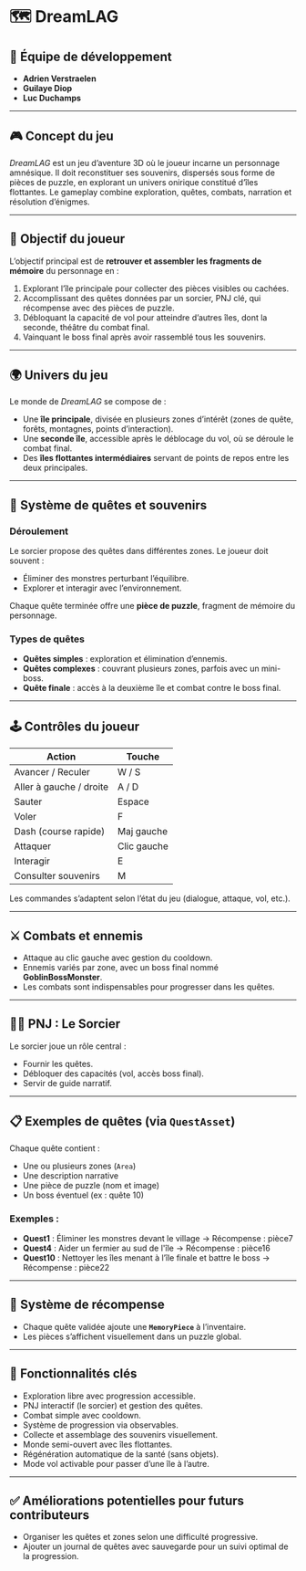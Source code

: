 # 🗺️ **DreamLAG**

## 👥 Équipe de développement

* **Adrien Verstraelen**
* **Guilaye Diop**
* **Luc Duchamps**

---

## 🎮 Concept du jeu

*DreamLAG* est un jeu d’aventure 3D où le joueur incarne un personnage amnésique. Il doit reconstituer ses souvenirs, dispersés sous forme de pièces de puzzle, en explorant un univers onirique constitué d’îles flottantes. Le gameplay combine exploration, quêtes, combats, narration et résolution d’énigmes.

---

## 🧭 Objectif du joueur

L’objectif principal est de **retrouver et assembler les fragments de mémoire** du personnage en :

1. Explorant l’île principale pour collecter des pièces visibles ou cachées.
2. Accomplissant des quêtes données par un sorcier, PNJ clé, qui récompense avec des pièces de puzzle.
3. Débloquant la capacité de vol pour atteindre d’autres îles, dont la seconde, théâtre du combat final.
4. Vainquant le boss final après avoir rassemblé tous les souvenirs.

---

## 🌍 Univers du jeu

Le monde de *DreamLAG* se compose de :

* Une **île principale**, divisée en plusieurs zones d’intérêt (zones de quête, forêts, montagnes, points d’interaction).
* Une **seconde île**, accessible après le déblocage du vol, où se déroule le combat final.
* Des **îles flottantes intermédiaires** servant de points de repos entre les deux principales.

---

## 🧩 Système de quêtes et souvenirs

### Déroulement

Le sorcier propose des quêtes dans différentes zones. Le joueur doit souvent :

* Éliminer des monstres perturbant l’équilibre.
* Explorer et interagir avec l’environnement.

Chaque quête terminée offre une **pièce de puzzle**, fragment de mémoire du personnage.

### Types de quêtes

* **Quêtes simples** : exploration et élimination d’ennemis.
* **Quêtes complexes** : couvrant plusieurs zones, parfois avec un mini-boss.
* **Quête finale** : accès à la deuxième île et combat contre le boss final.

---

## 🕹️ Contrôles du joueur

| Action                  | Touche      |
| ----------------------- | ----------- |
| Avancer / Reculer       | W / S       |
| Aller à gauche / droite | A / D       |
| Sauter                  | Espace      |
| Voler                   | F           |
| Dash (course rapide)    | Maj gauche  |
| Attaquer                | Clic gauche |
| Interagir               | E           |
| Consulter souvenirs     | M           |

Les commandes s’adaptent selon l’état du jeu (dialogue, attaque, vol, etc.).

---

## ⚔️ Combats et ennemis

* Attaque au clic gauche avec gestion du cooldown.
* Ennemis variés par zone, avec un boss final nommé **GoblinBossMonster**.
* Les combats sont indispensables pour progresser dans les quêtes.

---

## 🧙‍♂️ PNJ : Le Sorcier

Le sorcier joue un rôle central :

* Fournir les quêtes.
* Débloquer des capacités (vol, accès boss final).
* Servir de guide narratif.

---

## 📋 Exemples de quêtes (via `QuestAsset`)

Chaque quête contient :

* Une ou plusieurs zones (`Area`)
* Une description narrative
* Une pièce de puzzle (nom et image)
* Un boss éventuel (ex : quête 10)

### Exemples :

* **Quest1** : Éliminer les monstres devant le village → Récompense : pièce7
* **Quest4** : Aider un fermier au sud de l'île → Récompense : pièce16
* **Quest10** : Nettoyer les îles menant à l’île finale et battre le boss → Récompense : pièce22

---

## 🔄 Système de récompense

* Chaque quête validée ajoute une **`MemoryPiece`** à l’inventaire.
* Les pièces s’affichent visuellement dans un puzzle global.

---

## 🧠 Fonctionnalités clés

* Exploration libre avec progression accessible.
* PNJ interactif (le sorcier) et gestion des quêtes.
* Combat simple avec cooldown.
* Système de progression via observables.
* Collecte et assemblage des souvenirs visuellement.
* Monde semi-ouvert avec îles flottantes.
* Régénération automatique de la santé (sans objets).
* Mode vol activable pour passer d’une île à l’autre.

---

## ✅ Améliorations potentielles pour futurs contributeurs

* Organiser les quêtes et zones selon une difficulté progressive.
* Ajouter un journal de quêtes avec sauvegarde pour un suivi optimal de la progression.
